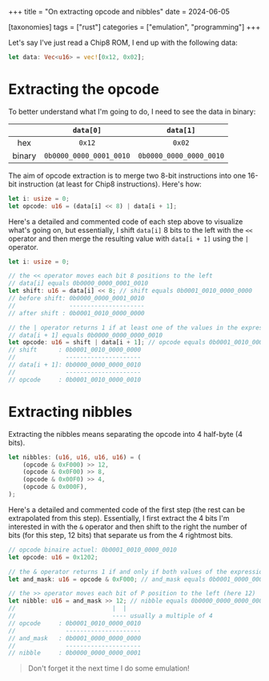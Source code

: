 +++
title = "On extracting opcode and nibbles"
date = 2024-06-05

[taxonomies]
tags = ["rust"]
categories = ["emulation", "programming"]
+++

Let's say I've just read a Chip8 ROM, I end up with the following data:

```rs
let data: Vec<u16> = vec![0x12, 0x02];
```

# Extracting the opcode

To better understand what I'm going to do, I need to see the data in binary:

|        | `data[0]`               | `data[1]`               |
|:------:|:-----------------------:|:-----------------------:|
| hex    | `0x12`                  | `0x02`                  |
| binary | `0b0000_0000_0001_0010` | `0b0000_0000_0000_0010` |

The aim of opcode extraction is to merge two 8-bit instructions into one 16-bit instruction (at least for Chip8 instructions).
Here's how:

```rs
let i: usize = 0;
let opcode: u16 = (data[i] << 8) | data[i + 1];
```

Here's a detailed and commented code of each step above to visualize what's going on, but essentially, I shift `data[i]` 8 bits to the left with the `<<` operator and then merge the resulting value with `data[i + 1]` using the `|` operator.

```rs
let i: usize = 0;

// the << operator moves each bit 8 positions to the left
// data[i] equals 0b0000_0000_0001_0010
let shift: u16 = data[i] << 8; // shift equals 0b0001_0010_0000_0000
// before shift: 0b0000_0000_0001_0010
//               ---------------------
// after shift : 0b0001_0010_0000_0000

// the | operator returns 1 if at least one of the values in the expression is 1
// data[i + 1] equals 0b0000_0000_0000_0010
let opcode: u16 = shift | data[i + 1]; // opcode equals 0b0001_0010_0000_0010
// shift      : 0b0001_0010_0000_0000
//              ---------------------
// data[i + 1]: 0b0000_0000_0000_0010
//              ---------------------
// opcode     : 0b0001_0010_0000_0010
```

# Extracting nibbles

Extracting the nibbles means separating the opcode into 4 half-byte (4 bits).

```rs
let nibbles: (u16, u16, u16, u16) = (
    (opcode & 0xF000) >> 12,
    (opcode & 0x0F00) >> 8,
    (opcode & 0x00F0) >> 4,
    (opcode & 0x000F),
);
```

Here's a detailed and commented code of the first step (the rest can be extrapolated from this step). Essentially, I first extract the 4 bits I'm interested in with the `&` operator and then shift to the right the number of bits (for this step, 12 bits) that separate us from the 4 rightmost bits.

```rs
// opcode binaire actuel: 0b0001_0010_0000_0010
let opcode: u16 = 0x1202;

// the & operator returns 1 if and only if both values of the expression are 1
let and_mask: u16 = opcode & 0xF000; // and_mask equals 0b0001_0000_0000_0000

// the >> operator moves each bit of P position to the left (here 12)
let nibble: u16 = and_mask >> 12; // nibble equals 0b0000_0000_0000_0001
//                           |  |
//                           ---- usually a multiple of 4
// opcode     : 0b0001_0010_0000_0010
//              ---------------------
// and_mask   : 0b0001_0000_0000_0000
//              ---------------------
// nibble     : 0b0000_0000_0000_0001
```

> Don't forget it the next time I do some emulation!